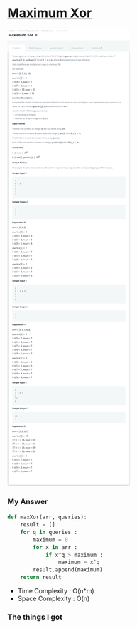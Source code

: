 # [Maximum Xor](https://www.hackerrank.com/challenges/maximum-xor/problem)

![image](Problem.png)



### My Answer

```python
def maxXor(arr, queries):
    result = []
    for q in queries : 
        maximum = 0
        for x in arr : 
            if x^q > maximum : 
                maximum = x^q
        result.append(maximum)
    return result
```

* Time Complexity : O(n*m)
* Space Complexity : O(n)



### The things I got
